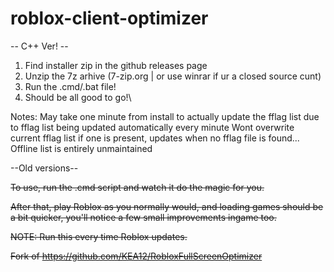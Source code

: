 # roblox-client-optimizer

-- C++ Ver! --

1. Find installer zip in the github releases page
2. Unzip the 7z arhive (7-zip.org | or use winrar if ur a closed source cunt)
3. Run the .cmd/.bat file!
4. Should be all good to go!\

Notes:
May take one minute from install to actually update the fflag list due to fflag list being updated automatically every minute
Wont overwrite current fflag list if one is present, updates when no fflag file is found...
Offline list is entirely unmaintained
  
--Old versions--

~~To use, run the .cmd script and watch it do the magic for you.~~

~~After that, play Roblox as you normally would, and loading games should be a bit quicker, you'll notice a few small improvements ingame too.~~

~~NOTE: Run this every time Roblox updates.~~

~~Fork of https://github.com/KEA12/RobloxFullScreenOptimizer~~
